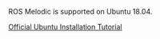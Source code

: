 
ROS Melodic is supported on Ubuntu 18.04.

[Official Ubuntu Installation Tutorial](https://ubuntu.com/tutorials/install-ubuntu-desktop#1-overview)
